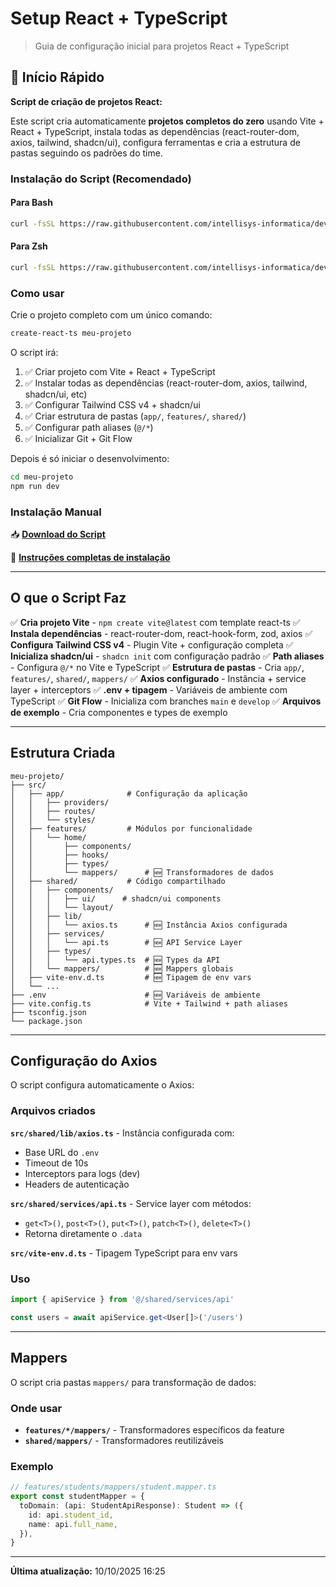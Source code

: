 # Setup React + TypeScript

> Guia de configuração inicial para projetos React + TypeScript

## 🚀 Início Rápido

**Script de criação de projetos React:**

Este script cria automaticamente **projetos completos do zero** usando Vite + React + TypeScript, instala todas as dependências (react-router-dom, axios, tailwind, shadcn/ui), configura ferramentas e cria a estrutura de pastas seguindo os padrões do time.

### Instalação do Script (Recomendado)

#### Para Bash
```bash
curl -fsSL https://raw.githubusercontent.com/intellisys-informatica/devhub/main/docs/ambiente/reactjs/assets/install.sh | bash
```

#### Para Zsh
```bash
curl -fsSL https://raw.githubusercontent.com/intellisys-informatica/devhub/main/docs/ambiente/reactjs/assets/install.sh | zsh
```

### Como usar

Crie o projeto completo com um único comando:

```bash
create-react-ts meu-projeto
```

O script irá:
1. ✅ Criar projeto com Vite + React + TypeScript
2. ✅ Instalar todas as dependências (react-router-dom, axios, tailwind, shadcn/ui, etc)
3. ✅ Configurar Tailwind CSS v4 + shadcn/ui
4. ✅ Criar estrutura de pastas (`app/`, `features/`, `shared/`)
5. ✅ Configurar path aliases (`@/*`)
6. ✅ Inicializar Git + Git Flow

Depois é só iniciar o desenvolvimento:

```bash
cd meu-projeto
npm run dev
```

### Instalação Manual

📥 **[Download do Script](docs/ambiente/reactjs/assets/create-react-vite.sh)**

📖 **[Instruções completas de instalação](./script-install.md)**

---

## O que o Script Faz

✅ **Cria projeto Vite** - `npm create vite@latest` com template react-ts
✅ **Instala dependências** - react-router-dom, react-hook-form, zod, axios
✅ **Configura Tailwind CSS v4** - Plugin Vite + configuração completa
✅ **Inicializa shadcn/ui** - `shadcn init` com configuração padrão
✅ **Path aliases** - Configura `@/*` no Vite e TypeScript
✅ **Estrutura de pastas** - Cria `app/`, `features/`, `shared/`, `mappers/`
✅ **Axios configurado** - Instância + service layer + interceptors
✅ **.env + tipagem** - Variáveis de ambiente com TypeScript
✅ **Git Flow** - Inicializa com branches `main` e `develop`
✅ **Arquivos de exemplo** - Cria componentes e types de exemplo

---

## Estrutura Criada

```
meu-projeto/
├── src/
│   ├── app/              # Configuração da aplicação
│   │   ├── providers/
│   │   ├── routes/
│   │   └── styles/
│   ├── features/         # Módulos por funcionalidade
│   │   └── home/
│   │       ├── components/
│   │       ├── hooks/
│   │       ├── types/
│   │       └── mappers/      # 🆕 Transformadores de dados
│   ├── shared/           # Código compartilhado
│   │   ├── components/
│   │   │   ├── ui/      # shadcn/ui components
│   │   │   └── layout/
│   │   ├── lib/
│   │   │   └── axios.ts      # 🆕 Instância Axios configurada
│   │   ├── services/
│   │   │   └── api.ts        # 🆕 API Service Layer
│   │   ├── types/
│   │   │   └── api.types.ts  # 🆕 Types da API
│   │   └── mappers/          # 🆕 Mappers globais
│   ├── vite-env.d.ts         # 🆕 Tipagem de env vars
│   └── ...
├── .env                      # 🆕 Variáveis de ambiente
├── vite.config.ts            # Vite + Tailwind + path aliases
├── tsconfig.json
└── package.json
```

---

## Configuração do Axios

O script configura automaticamente o Axios:

### Arquivos criados

**`src/shared/lib/axios.ts`** - Instância configurada com:
- Base URL do `.env`
- Timeout de 10s
- Interceptors para logs (dev)
- Headers de autenticação

**`src/shared/services/api.ts`** - Service layer com métodos:
- `get<T>()`, `post<T>()`, `put<T>()`, `patch<T>()`, `delete<T>()`
- Retorna diretamente o `.data`

**`src/vite-env.d.ts`** - Tipagem TypeScript para env vars

### Uso

```typescript
import { apiService } from '@/shared/services/api'

const users = await apiService.get<User[]>('/users')
```

---

## Mappers

O script cria pastas `mappers/` para transformação de dados:

### Onde usar
- **`features/*/mappers/`** - Transformadores específicos da feature
- **`shared/mappers/`** - Transformadores reutilizáveis

### Exemplo
```typescript
// features/students/mappers/student.mapper.ts
export const studentMapper = {
  toDomain: (api: StudentApiResponse): Student => ({
    id: api.student_id,
    name: api.full_name,
  }),
}
```

---

**Última atualização:** 10/10/2025 16:25

